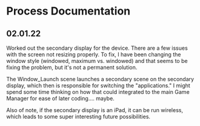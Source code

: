 # Process Documentation

## 02.01.22
Worked out the secondary display for the device. There are a few issues with the screen not resizing properly. To fix, I have been changing the window style (windowed, maximum vs. windowed) and that seems to be fixing the problem, but it's not a permanent solution.

The Window_Launch scene launches a secondary scene on the secondary display, which then is responsible for switching the "applications." 
I might spend some time thinking on how that could integrated to the main Game Manager for ease of later coding.... maybe.

Also of note, if the secondary display is an iPad, it can be run wireless, which leads to some super interesting future possibilities.